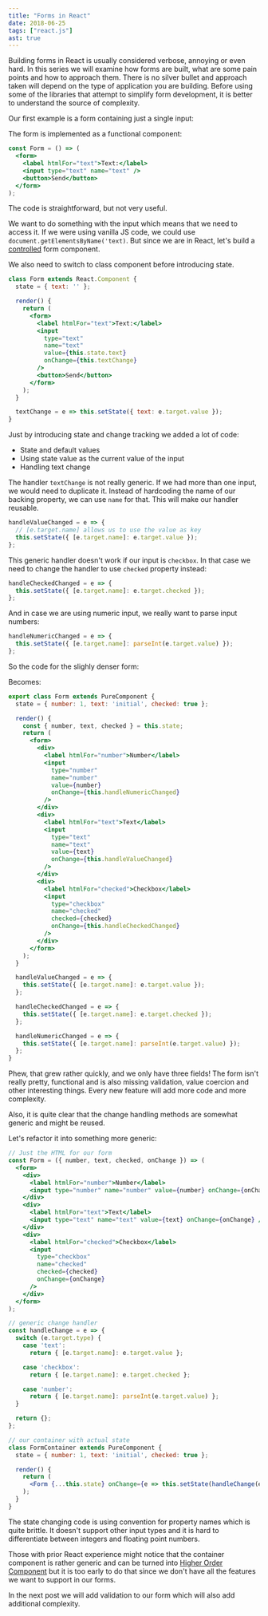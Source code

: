 ```yaml
---
title: "Forms in React"
date: 2018-06-25
tags: ["react.js"]
ast: true
---
```


Building forms in React is usually considered verbose, annoying or even hard. In this series we will examine how forms are built, what are some pain points and how to approach them. There is no silver bullet and approach taken will depend on the type of application you are building. Before using some of the libraries that attempt to simplify form development, it is better to understand the source of complexity.

Our first example is a form containing just a single input:

<demo id="1" path="2018-forms-in-react"></demo>

The form is implemented as a functional component:

```jsx
const Form = () => (
  <form>
    <label htmlFor="text">Text:</label>
    <input type="text" name="text" />
    <button>Send</button>
  </form>
);
```

The code is straightforward, but not very useful.

We want to do something with the input which means that we need to access it. If we were using vanilla JS code, we could use `document.getElementsByName('text)`. But since we are in React, let's build a [controlled](https://reactjs.org/docs/forms.html#controlled-components) form component.

We also need to switch to class component before introducing state.

```jsx
class Form extends React.Component {
  state = { text: '' };

  render() {
    return (
      <form>
        <label htmlFor="text">Text:</label>
        <input
          type="text"
          name="text"
          value={this.state.text}
          onChange={this.textChange}
        />
        <button>Send</button>
      </form>
    );
  }

  textChange = e => this.setState({ text: e.target.value });
}
```

Just by introducing state and change tracking we added a lot of code:

- State and default values
- Using state value as the current value of the input
- Handling text change

The handler `textChange` is not really generic. If we had more than one input, we would need to duplicate it. Instead of hardcoding the name of our backing property, we can use `name` for that. This will make our handler reusable.

```jsx
handleValueChanged = e => {
  // [e.target.name] allows us to use the value as key
  this.setState({ [e.target.name]: e.target.value });
};
```

This generic handler doesn't work if our input is `checkbox`. In that case we need to change the handler to use `checked` property instead:

```jsx
handleCheckedChanged = e => {
  this.setState({ [e.target.name]: e.target.checked });
};
```

And in case we are using numeric input, we really want to parse input numbers:

```jsx
handleNumericChanged = e => {
  this.setState({ [e.target.name]: parseInt(e.target.value) });
};
```

So the code for the slighly denser form:

<demo id="2" path="2018-forms-in-react"></demo>

Becomes:

```jsx
export class Form extends PureComponent {
  state = { number: 1, text: 'initial', checked: true };

  render() {
    const { number, text, checked } = this.state;
    return (
      <form>
        <div>
          <label htmlFor="number">Number</label>
          <input
            type="number"
            name="number"
            value={number}
            onChange={this.handleNumericChanged}
          />
        </div>
        <div>
          <label htmlFor="text">Text</label>
          <input
            type="text"
            name="text"
            value={text}
            onChange={this.handleValueChanged}
          />
        </div>
        <div>
          <label htmlFor="checked">Checkbox</label>
          <input
            type="checkbox"
            name="checked"
            checked={checked}
            onChange={this.handleCheckedChanged}
          />
        </div>
      </form>
    );
  }

  handleValueChanged = e => {
    this.setState({ [e.target.name]: e.target.value });
  };

  handleCheckedChanged = e => {
    this.setState({ [e.target.name]: e.target.checked });
  };

  handleNumericChanged = e => {
    this.setState({ [e.target.name]: parseInt(e.target.value) });
  };
}
```

Phew, that grew rather quickly, and we only have three fields! The form isn't really pretty, functional and is also missing validation, value coercion and other interesting things. Every new feature will add more code and more complexity.

Also, it is quite clear that the change handling methods are somewhat generic and might be reused.

Let's refactor it into something more generic:

```jsx
// Just the HTML for our form
const Form = ({ number, text, checked, onChange }) => (
  <form>
    <div>
      <label htmlFor="number">Number</label>
      <input type="number" name="number" value={number} onChange={onChange} />
    </div>
    <div>
      <label htmlFor="text">Text</label>
      <input type="text" name="text" value={text} onChange={onChange} />
    </div>
    <div>
      <label htmlFor="checked">Checkbox</label>
      <input
        type="checkbox"
        name="checked"
        checked={checked}
        onChange={onChange}
      />
    </div>
  </form>
);

// generic change handler
const handleChange = e => {
  switch (e.target.type) {
    case 'text':
      return { [e.target.name]: e.target.value };

    case 'checkbox':
      return { [e.target.name]: e.target.checked };

    case 'number':
      return { [e.target.name]: parseInt(e.target.value) };
  }

  return {};
};

// our container with actual state
class FormContainer extends PureComponent {
  state = { number: 1, text: 'initial', checked: true };

  render() {
    return (
      <Form {...this.state} onChange={e => this.setState(handleChange(e))} />
    );
  }
}
```

The state changing code is using convention for property names which is quite brittle. It doesn't support other input types and it is hard to differentiate between integers and floating point numbers.

Those with prior React experience might notice that the container component is rather generic and can be turned into [Higher Order Component](https://reactjs.org/docs/higher-order-components.html) but it is too early to do that since we don't have all the features we want to support in our forms.

In the next post we will add validation to our form which will also add additional complexity.
